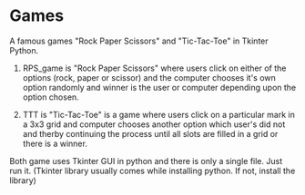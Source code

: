 # Games
A famous games "Rock Paper Scissors" and "Tic-Tac-Toe" in Tkinter Python.

1. RPS_game is "Rock Paper Scissors" where users click on either of the options (rock, paper or scissor) and the computer chooses it's own option randomly and winner is
the user or computer depending upon the option chosen.

2. TTT is "Tic-Tac-Toe" is a game where users click on a particular mark in a 3x3 grid and computer chooses another option which user's did not and therby
continuing the process until all slots are filled in a grid or there is a winner.

Both game uses Tkinter GUI in python and there is only a single file. Just run it. (Tkinter library usually comes while installing python. If not, install the library)
